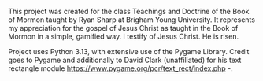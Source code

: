 This project was created for the class Teachings and Doctrine of the Book of Mormon taught by Ryan Sharp at Brigham Young University. 
It represents my appreciation for the gospel of Jesus Christ as taught in the Book of Mormon in a simple, gamified way. I testify of Jesus Christ. He is risen.

Project uses Python 3.13, with extensive use of the Pygame Library. Credit goes to Pygame and additionally to David Clark (unaffiliated) for his text rectangle module https://www.pygame.org/pcr/text_rect/index.php -.
